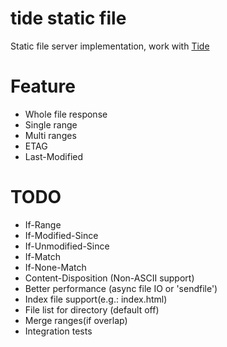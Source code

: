 # tide static file

Static file server implementation, work with [Tide](https://github.com/rustasync/tide)

# Feature

+ Whole file response
+ Single range
+ Multi ranges
+ ETAG
+ Last-Modified

# TODO

+ If-Range
+ If-Modified-Since
+ If-Unmodified-Since
+ If-Match
+ If-None-Match
+ Content-Disposition (Non-ASCII support)
+ Better performance (async file IO or 'sendfile')
+ Index file support(e.g.: index.html)
+ File list for directory (default off)
+ Merge ranges(if overlap)
+ Integration tests